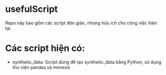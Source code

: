 # usefulScript
Repo này bao gồm các script đơn giản, nhưng hữu ích cho công việc hiện tại.

# Các script hiện có:
- synthetic_data: Script dùng để tạo synthetic_data bằng Python, sử dụng thư viện pandas và mimesis